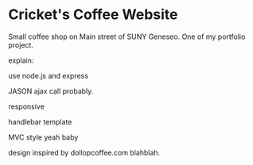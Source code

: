 Cricket's Coffee Website
========

Small coffee shop on Main street of SUNY Geneseo. 
One of my portfolio project.

explain:

use node.js and express

JASON ajax call probably.

responsive

handlebar template

MVC style yeah baby

design inspired by dollopcoffee.com blahblah.

